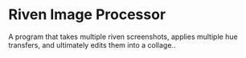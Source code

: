 # Riven Image Processor
A program that takes multiple riven screenshots, applies multiple hue transfers, and ultimately edits them into a collage..
